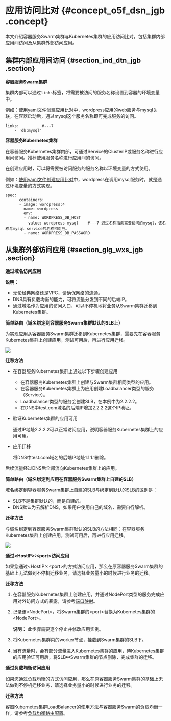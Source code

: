 # 应用访问比对 {#concept_o5f_dsn_jgb .concept}

本文介绍容器服务Swarm集群与Kubernetes集群的应用访问比对，包括集群内部应用间访问及从集群外部访问应用。

## 集群内部应用间访问 {#section_ind_dtn_jgb .section}

**容器服务Swarm集群**

集群内部可以通过`links`标签，将需要被访问的服务名称设置到容器的环境变量中。

例如：[使用yaml文件创建应用比对](intl.zh-CN/最佳实践/容器服务swarm集群与Kubernetes集群的主要功能比对/使用yaml文件创建应用比对.md#)中，wordpress应用的web服务与mysql关联，在容器启动后，通过mysql这个服务名称即可完成服务的访问。

```
links:			#---7
    - 'db:mysql'
```

**容器服务Kubernetes集群**

在容器服务Kubernetes集群内部，可通过Service的ClusterIP或服务名称进行应用间访问。推荐使用服务名称进行应用间的访问。

在创建应用时，可以将需要被访问服务的服务名称以环境变量的方式使用。

例如：[使用yaml文件创建应用比对](intl.zh-CN/最佳实践/容器服务swarm集群与Kubernetes集群的主要功能比对/使用yaml文件创建应用比对.md#)中，wordpress在调用mysql服务时，就是通过环境变量的方式实现。

```
spec:    
      containers:    
      - image: wordpress:4   
        name: wordpress
        env:    
        - name: WORDPRESS_DB_HOST
          value: wordpress-mysql    #---7 通过名称指向需要访问的mysql，该名称与mysql service的名称相对应。
        - name: WORDPRESS_DB_PASSWORD    
```

## 从集群外部访问应用 {#section_glg_wxs_jgb .section}

**通过域名访问应用**

**说明：** 

-   无论经典网络还是VPC，请确保网络的连通。
-   DNS具有负载均衡的能力，可将流量分发到不同的后端IP。
-   通过域名作为应用的访问入口，可以不停机地将业务从Swarm集群迁移到Kubernetes集群。

**简单路由（域名绑定到容器服务Swarm集群默认的SLB上）**

为实现应用从容器服务Swarm集群迁移到Kubernetes集群，需要先在容器服务Kubernetes集群上创建应用，测试可用后，再进行应用迁移。

![](http://static-aliyun-doc.oss-cn-hangzhou.aliyuncs.com/assets/img/89985/155954498536481_zh-CN.png)

**迁移方法**

-   在容器服务Kubernetes集群上通过以下步骤创建应用

    -   在容器服务Kubernetes集群上创建与Swarm集群相同类型的应用。
    -   在容器服务Kubernetes集群上为应用创建Loadbalancer类型的服务（Service）。
    -   Loadbalancer类型的服务会创建SLB，在本例中为2.2.2.2。
    -   在DNS中test.com域名的后端IP增加2.2.2.2这个IP地址。
-   验证Kubernetes集群的应用可用

    通过IP地址2.2.2.2可以正常访问应用，说明容器服务Kubernetes集群上的应用可用。

-   应用迁移

    将DNS中test.com域名的后端IP地址1.1.1.1删除。


后续流量经过DNS后全部流向Kubernetes集群上的应用。

**简单路由（域名绑定到应用在容器服务Swarm集群上自建的SLB）**

域名绑定到容器服务Swarm集群上自建的SLB与绑定到默认的SLB的区别是：

-   SLB不是集群默认的，而是自建的。
-   DNS默认为云解析DNS，如果用户使用自己的域名，需要自行解析。

**迁移方法**

与域名绑定到容器服务Swarm集群默认的SLB的方法相同：在容器服务Kubernetes集群上创建应用，测试可用后，再进行应用迁移。

![](http://static-aliyun-doc.oss-cn-hangzhou.aliyuncs.com/assets/img/89985/155954498536492_zh-CN.png)

**通过<HostIP\>:<port\>访问应用**

如果您通过<HostIP\>:<port\>的方式访问应用，那么在原容器服务Swarm集群的基础上无法做到不停机迁移业务，请选择业务量小的时候进行业务的迁移。

**迁移方法**

1.  在容器服务Kubernetes集群上创建应用，并通过NodePort类型的服务完成应用对外访问方式的暴露，请参考[端口映射](intl.zh-CN/最佳实践/容器服务swarm集群与Kubernetes集群的主要功能比对/使用镜像创建应用-网络配置比对.md#section_fbl_gbt_ggb)。
2.  记录该<NodePort\>，将Swarm集群的<port\>替换为Kubernetes集群的<NodePort\>。

    **说明：** 此步骤需要逐个停止并修改应用实例。

3.  将Kubernetes集群内的worker节点，挂载到Swarm集群的SLB下。
4.  当有流量时，会有部分流量进入Kubernetes集群的应用，待Kubernetes集群的应用验证可用后，将SLB中Swarm集群的节点删除，完成集群的迁移。

**通过负载均衡访问应用**

如果您通过负载均衡的方式访问应用，那么在原容器服务Swarm集群的基础上无法做到不停机迁移业务，请选择业务量小的时候进行业务的迁移。

**迁移方法**

容器Kubernetes集群LoadBalancer的使用方法与容器服务Swarm的负载均衡一样，请参考[负载均衡路由配置](intl.zh-CN/最佳实践/容器服务swarm集群与Kubernetes集群的主要功能比对/使用镜像创建应用-网络配置比对.md#section_wwh_nbt_ggb)。

